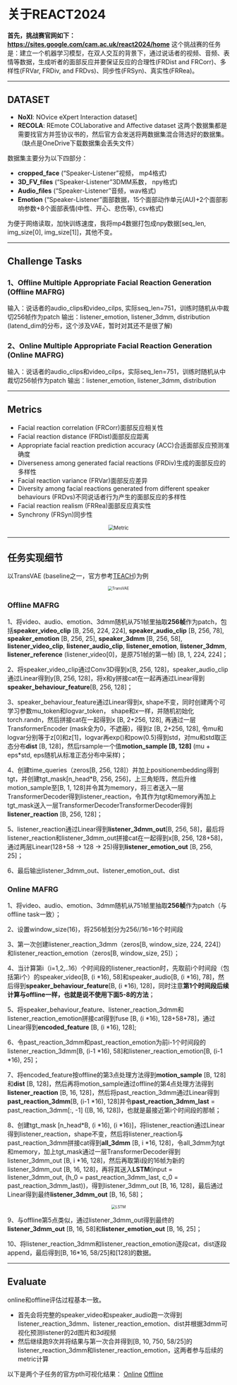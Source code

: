 # 关于REACT2024
**首先，挑战赛官网如下：https://sites.google.com/cam.ac.uk/react2024/home**
这个挑战赛的任务是：建立一个机器学习模型，在双人交互的背景下，通过说话者的视频、音频、表情等数据，生成听者的面部反应并要保证反应的合理性(FRDist and FRCorr)、多样性(FRVar, FRDiv, and FRDvs)、同步性(FRSyn)、真实性(FRRea)。

------------

## DATASET
- **NoXI**: NOvice eXpert Interaction dataset]
- **RECOLA**: REmote COLlaborative and Affective dataset
这两个数据集都是需要找官方并签协议书的，然后官方会发送将两数据集混合筛选好的数据集。（缺点是OneDrive下载数据集会丢失文件）

数据集主要分为以下四部分：
- **cropped_face** (“Speaker-Listener”视频， mp4格式)
- **3D_FV_files** (“Speaker-Listener”3DMM系数， npy格式)
- **Audio_files** (“Speaker-Listener”音频，wav格式)
- **Emotion** (“Speaker-Listener”面部数据，15个面部动作单元(AU)+2个面部影响参数+8个面部表情(中性、开心、悲伤等), csv格式)

为便于网络读取，加快训练速度，我将mp4数据打包成npy数据[seq_len, img_size[0], img_size[1]]，其他不变。

------------

## Challenge Tasks
### 1、Offline Multiple Appropriate Facial Reaction Generation (Offline MAFRG)
输入：说话者的audio_clips和video_cilps, 实际seq_len=751，训练时随机从中裁切256帧作为patch
输出：listener_emotion, listener_3dmm, distribution (latend_dim的分布，这个涉及VAE，暂时对其还不是很了解)

### 2、Online Multiple Appropriate Facial Reaction Generation (Online MAFRG)
输入：说话者的audio_clips和video_cilps，实际seq_len=751，训练时随机从中裁切256帧作为patch
输出：listener_emotion, listener_3dmm, distribution

------------

## Metrics
- Facial reaction correlation (FRCorr)面部反应相关性
- Facial reaction distance (FRDist)面部反应距离
- Appropriate facial reaction prediction accuracy (ACC)合适面部反应预测准确度
- Diverseness among generated facial reactions (FRDiv)生成的面部反应的多样性
- Facial reaction variance (FRVar)面部反应差异
- Diversity among facial reactions generated from different speaker behaviours (FRDvs)不同说话者行为产生的面部反应的多样性
- Facial reaction realism (FRRea)面部反应真实性
- Synchrony (FRSyn)同步性
<div align="center">
<img src="https://img2023.cnblogs.com/blog/3204150/202401/3204150-20240110121337218-1965754733.png" style="zoom:80%" alt="Metric"/>
</div>


------------

## 任务实现细节
以TransVAE (baseline之一，官方参考[TEACH](https://arxiv.org/abs/2209.04066))为例
<div align="center">
<img src="https://img2023.cnblogs.com/blog/3204150/202401/3204150-20240110150345109-161683111.png" style="zoom:60%" alt="TransVAE"/>
</div>

### Offline MAFRG
1、将video、audio、emotion、3dmm随机从751帧里抽取**256帧**作为patch，包括**speaker_video_clip** [B, 256, 224, 224], **speaker_audio_clip** [B, 256, 78], **speaker_emotion** [B, 256, 25], **speaker_3dmm** [B, 256, 58], **listener_video_clip**, **listener_audio_clip**, **listener_emotion**, **listener_3dmm**, **listener_reference** (listener_video[0]，是原751帧的第一帧) [B, 1, 224, 224]；

2、将speaker_video_clip通过Conv3D得到x[B, 256, 128]，speaker_audio_clip通过Linear得到y[B, 256, 128]，将x和y拼接cat在一起再通过Linear得到**speaker_behaviour_feature**[B, 256, 128]；

3、speaker_behaviour_feature通过Linear得到x, shape不变，同时创建两个可学习参数mu_token和logvar_token， shape和x一样，并随机初始化torch.randn，然后拼接cat在一起得到x [B, 2+256, 128], 再通过一层TransformerEncoder (mask全为0，不遮蔽)，得到z [B, 2+256, 128], 令mu和logvar分别等于z[0]和z[1]，logvar再exp()和pow(0.5)得到std，对mu和std取正态分布**dist** [B, 128]，然后rsample一个值**motion_sample [B, 128]** (mu + eps*std, eps随机从标准正态分布中采样)；

4、创建time_queries（zeros[B, 256, 128]）并加上positionembedding得到tgt，并创建tgt_mask[n_head*B, 256, 256]，上三角矩阵，然后升维motion_sample至[B, 1, 128]并令其为memory，将三者送入一层TransformerDecoder得到listener_reaction，令其作为tgt和memory再加上tgt_mask送入一层TransformerDecoderTransformerDecoder得到**listener_reaction** [B, 256, 128]；

5、listener_reaction通过Linear得到**listener_3dmm_out**[B, 256, 58]，最后将listener_reaction和listener_3dmm_out拼接cat在一起得到x[B, 256, 128+58]，通过两层Linear(128+58 -> 128 -> 25)得到**listener_emotion_out** [B, 256, 25]；

6、最后输出listener_3dmm_out、listener_emotion_out、dist

### Online MAFRG
1、将video、audio、emotion、3dmm随机从751帧里抽取**256帧**作为patch（与offline task一致）；

2、设置window_size(16)，将256帧划分为256//16=16个时间段

3、第一次创建listener_reaction_3dmm（zeros[B, window_size, 224, 224]）和listener_reaction_emotion（zeros[B, window_size, 25]）；

4、当计算第i（i=1,2,..16）个时间段的listener_reaction时，先取前i个时间段（包括第i个）的speaker_video[B, (i *16), 58]和speaker_audio[B, (i *16), 78]，然后得到**speaker_behaviour_feature**[B, (i *16), 128]，同时注意**第1个时间段后续计算与offline一样，也就是说不使用下面5-8的方法**；

5、将speaker_behaviour_feature、listener_reaction_3dmm和listener_reaction_emotion拼接cat得到fuse [B, (i *16), 128+58+78]，通过Linear得到**encoded_feature** [B, (i *16), 128];

6、令past_reaction_3dmm和past_reaction_emotion为前i-1个时间段的listener_reaction_3dmm[B, (i-1 *16), 58]和listener_reaction_emotion[B, (i-1 *16), 25]；

7、将encoded_feature按offline的第3点处理方法得到**motion_sample** [B, 128]和**dist** [B, 128]，然后再将motion_sample通过offline的第4点处理方法得到**listener_reaction** [B, 16, 128]，然后将past_reaction_3dmm通过Linear得到**past_reaction_3dmm**[B, (i-1 *16), 128]并令**past_reaction_3dmm_last** = past_reaction_3dmm[:, -1] ([B, 16, 128])，也就是最接近第i个时间段的那帧；

8、创建tgt_mask [n_head*B, (i *16), (i *16)]，将listener_reaction通过Linear得到listener_reaction，shape不变，然后将listener_reaction与past_reaction_3dmm拼接cat得到**all_3dmm** [B, i *16, 128]，令all_3dmm为tgt和memory，加上tgt_mask通过一层TransformerDecoder得到listener_3dmm_out [B, i *16, 128]，然后再取第i段的16帧为新的listener_3dmm_out [B, 16, 128]，再将其送入**LSTM**(input = listener_3dmm_out, (h_0 = past_reaction_3dmm_last, c_0 = past_reaction_3dmm_last))，得到listener_3dmm_out [B, 16, 128]，最后通过Linear得到最终**listener_3dmm_out** [B, 16, 58]；
<div align="center">
<img src="https://img2023.cnblogs.com/blog/3204150/202401/3204150-20240110135315286-811971022.jpg" style="zoom:60%" alt="LSTM"/>
</div>

9、与offline第5点类似，通过listener_3dmm_out得到最终的**listener_3dmm_out** [B, 16, 58]和**listener_emotion_out** [B, 16, 25]；

10、将listener_reaction_3dmm和listener_reaction_emotion逐段cat，dist逐段append，最后得到[B, 16*16, 58/25]和[128]的数据。

------------
## Evaluate
online和offline评估过程基本一致。
- 首先会将完整的speaker_video和speaker_audio跑一次得到listener_reaction_3dmm、listener_reaction_emotion、dist并根据3dmm可视化预测listener的2d图片和3d视频
- 然后继续跑9次并将结果与第一次合并得到[B, 10, 750, 58/25]的listener_reaction_3dmm和listener_reaction_emotion，这两者参与后续的metric计算

以下是两个子任务的官方pth可视化结果：
[Online](https://github.com/Hunan-tiger/react/blob/18db9df9cfebbae5a772893007aa91bab7ba6743/results_video/online.mp4 "Online")
[Offline](https://github.com/Hunan-tiger/react/blob/18db9df9cfebbae5a772893007aa91bab7ba6743/results_video/offline.mp4 "Offline")

